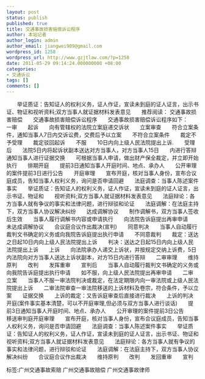 ```yaml
---
layout: post
status: publish
published: true
title: 交通事故损害赔偿诉讼程序
author: 本站记者
author_login: admin
author_email: jiangwei909@gmail.com
wordpress_id: 1258
wordpress_url: http://www.gzjtlaw.com/?p=1258
date: 2011-05-29 09:14:24.000000000 +08:00
categories:
- 交通诉讼
tags: []
comments: []
---
```

　　举证质证：告知证人的权利义务，证人作证，宣读未到庭的证人证言，出示书证、物证和视听资料;双方当事人就证据材料发表意见　　推荐阅读： 交通事故损害赔偿　　交通事故损害赔偿诉讼程序　　交通事故损害赔偿诉讼程序如下：　　一审　　起诉　　向有管辖权的法院立案庭递交诉状　　立案审查　　符合立案条件，通知当事人7日内交诉讼费，交费后予以立案　　不符合立案条件　　裁定不予受理　　裁定驳回起诉　　不服　　10日内向上级人民法院提出上诉.　　受理后　　法院5日内将起诉状副本送达对方当事人，对方当事人15日　　内进行答辩　　通知当事人进行证据交换　　可根据当事人申请，做出财产保全裁定，并立即开始执行　　排期开庭　　提前3日通知当事人开庭时间、地点、承办人　　公开审理的案件提前3日进行公告　　开庭审理　　宣布开庭，核对当事人身份，宣布合议庭成员，告知当事人权利义务，询问是否申请回避　　法庭调查：当事人陈述案件事实　　举证质证：告知证人的权利义务，证人作证，宣读未到庭的证人证言，出示书证、物证和　　视听资料;双方当事人就证据材料发表意见　　法庭辩论：各方当事人就有争议的事实和法律问题，进行辩驳和论证　　法庭调解：在法庭主持下，双方当事人协议解决纠纷　　达成调解协议　　制作调解书，双方当事人签收后生效　　当事人履行调解书内容或申请执行　　向法院告诉庭提出再审申请　　未达成调解协议　　合议庭合议作出裁决(宣判)　　同意判决　　当事人自动履行裁判文书确定的义务或向我院告诉庭提出执行申请　　不同意裁判　　裁定：送达之日起10日内向上级人民法院提出上诉　　判决：送达之日起15日内向上级人民法院提出上诉　　上诉　　向法院承办人递交上诉状，并按规定交纳上诉费，5日内法院向对方当事人送达上诉状副本，对方15日内进行答辩　　二审审理　　维持原判　　改判　　发挥重审　　宣判后　　当事人自动履行裁判文书确定的义务或向我院告诉庭提出执行申请　　如不服，向上级人民法院提出再审申请　　二审　　立案　　当事人不服一审法院判决或裁定，在法定期限内向一审法院或上级人民法院提出上诉　　二审法院审查一审法院移送的上诉材料及卷宗，符合条件，予以立案　　证据交换　　上诉的裁定：又告诉庭审查后直接进行裁决　　上诉的判决　　开庭(案件事实基本清楚，可以不开庭审理,但必须与双方当事人进行谈话)　　提前3日通知当事人开庭时间、地点、承办人　　公开审理的案件提前3日公告　　移送审判庭开庭审理　　宣布开庭，核对当事人身份，宣布合议庭成员，告知当事人权利义务，询问是否申请回避　　法庭调查：当事人陈述案件事实　　举证质证：告知证人的权利义务，证人作证，宣读未到庭的证人证言，出示书证、物证和视听资料;双方当事人就证据材料发表意见　　法庭辩论：各方当事人就有争议的事实和法律问题，进行辩驳和论证　　法庭调解：在法庭主持下，双方当事人协议解决纠纷　　合议庭合议作出裁决　　维持原判　　改判　　发回重审　　宣判标签:广州交通事故索赔 广州交通事故赔偿 广州交通事故律师
